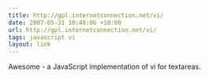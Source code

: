 ```yaml
---
title: http://gpl.internetconnection.net/vi/
date: 2007-05-31 10:48:06 +10:00
url: http://gpl.internetconnection.net/vi/
tags: javascript vi
layout: link
---
```

Awesome - a JavaScript implementation of vi for textareas.
